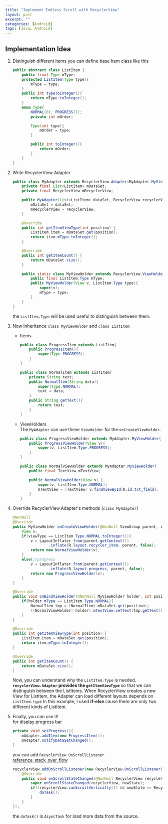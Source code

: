 ```yaml
---
title: "Implement Endless Scroll with RecyclerView"
layout: post
excerpt: ""
categories: [Android]
tags: [Java, Android]
---
```

## Implementation Idea

1. Distinguish different items
    you can define base Item class like this
    ```java
    public abstract class ListItem {
        public final Type mType;
        protected ListItem(Type type){
            mType = type;
        }
        public int typeToInteger(){
            return mType.toInteger();
        }
        enum Type{
            NORMAL(0), PROGRESS(1);
            private int mOrder;

            Type(int type){
                mOrder = type;
            }

            public int toInteger(){
                return mOrder;
            }
        }
    }
    ```

2. Write RecyclerView Adapter
    ```java
    public class MyAdapter extends RecyclerView.Adapter<MyAdapter.MyViewHolder>{
        private final List<ListItem> mDataSet;
        private final RecyclerView mRecyclerView;

        public MyAdapter(List<ListItem> dataSet, RecyclerView recyclerView){
            mDataSet = dataSet;
            mRecyclerView = recyclerView;
        }

        @Override
        public int getItemViewType(int position) {
            ListItem item = mDataSet.get(position);
            return item.mType.toInteger();
        }

        @Override
        public int getItemCount() {
            return mDataSet.size();
        }

        public static class MyViewHolder extends RecyclerView.ViewHolder{
            public final ListItem.Type mType;
            public MyViewHolder(View v, ListItem.Type type){
                super(v);
                mType = type;
            }
        }
    }
    ```
    the ```ListItem.Type``` will be used useful to distinguish between them.

3. Now Inheritance ```class MyViewHolder``` and ```class ListItem```

    - Items
        ```java
        public class ProgressItem extends ListItem{
            public ProgressItem(){
                super(Type.PROGRESS);
            }
        }
        ```
        ```java
        public class NormalItem extends ListItem{
            private String text;
            public NormalItem(String data){
                super(Type.NORMAL);
                text = data;
            }
            public String getText(){
                return text;
            }
        }
        ```
    - ViewHolders    
        The ```MyAdapter``` can use these ```ViewHolder``` for the ```onCreateViewHolder```.
        ```java
        public class ProgressViewHolder extends MyAdapter.MyViewHolder{
            public ProgressViewHolder(View v){
                super(v, ListItem.Type.PROGRESS);
            }
        }
        ```
        ```java
        public class NormalViewHolder extends MyAdapter.MyViewHolder{
            public final TextView mTextView;

            public NormalViewHolder(View v) {
                super(v, ListItem.Type.NORMAL);
                mTextView = (TextView) v.findViewById(R.id.txt_field);
            }
        }
        ```
4. Override RecyclerView.Adapter's methods (```class MyAdapter```)
    ```java
    @NonNull
    @Override
    public MyViewHolder onCreateViewHolder(@NonNull ViewGroup parent, int viewType) {
        View v;
        if(viewType == ListItem.Type.NORMAL.toInteger()){
            v = LayoutInflater.from(parent.getContext())
                    .inflate(R.layout.recycler_item, parent, false);
            return new NormalViewHolder(v);
        }
        else{//progress
            v = LayoutInflater.from(parent.getContext())
                    .inflate(R.layout.progress, parent, false);
            return new ProgressViewHolder(v);
        }
    }

    @Override
    public void onBindViewHolder(@NonNull MyViewHolder holder, int position) {
        if(holder.mType == ListItem.Type.NORMAL){
            NormalItem tmp = (NormalItem) mDataSet.get(position);
            ((NormalViewHolder) holder).mTextView.setText(tmp.getText());
        }
    }

    @Override
    public int getItemViewType(int position) {
        ListItem item = mDataSet.get(position);
        return item.mType.toInteger();
    }

    @Override
    public int getItemCount() {
        return mDataSet.size();
    }
    ```
    Now, you can understand why the ```ListItem.Type``` is needed.
    __```recyclerView.Adapter``` provides the ```getItemViewType```__ so that we can distinguish between the ListItems.
    When RecyclerView creates a new View for ListItem, the Adapter can load different layouts depends on ```ListItem.type```
    In this example, I used __if-else__ cause there are only two different kinds of ListItem.
5. Finally, you can use it!    
    for display progress bar
    ```java
    private void setProgress(){
        mAdapter.addItem(new ProgressItem());
        mAdapter.notifyDataSetChanged();
    }
    ```
    you can add ```RecyclerView.OnScrollListener```    
    [reference_stack_over_flow](https://stackoverflow.com/questions/36127734/detect-when-recyclerview-reaches-the-bottom-most-position-while-scrolling)
    ```java
    recyclerView.addOnScrollListener(new RecyclerView.OnScrollListener() {
        @Override
        public void onScrollStateChanged(@NonNull RecyclerView recyclerView, int newState) {
            super.onScrollStateChanged(recyclerView, newState);
            if(!recyclerView.canScrollVertically(1) && newState == RecyclerView.SCROLL_STATE_IDLE){
                doTask();
            }
        }
    });
    ```
    the ```doTask()``` is ```AsyncTask``` for load more data from the source.
